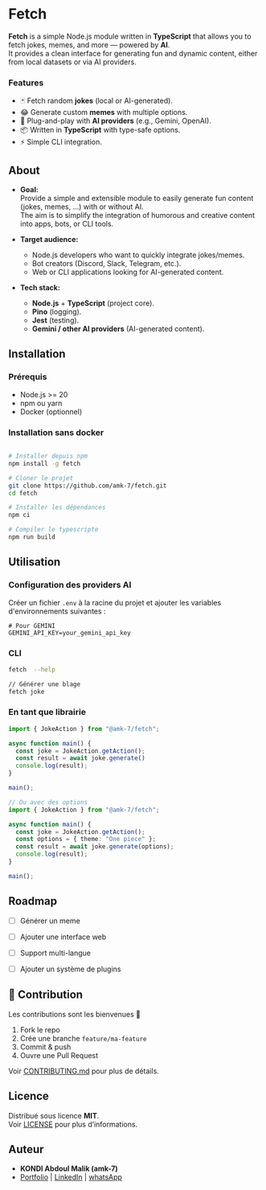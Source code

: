 # Fetch

**Fetch** is a simple Node.js module written in **TypeScript** that allows you to fetch jokes, memes, and more — powered by **AI**.  
It provides a clean interface for generating fun and dynamic content, either from local datasets or via AI providers.


### Features

- 🃏 Fetch random **jokes** (local or AI-generated).
- 😂 Generate custom **memes** with multiple options.
- 🤖 Plug-and-play with **AI providers** (e.g., Gemini, OpenAI).
- 📦 Written in **TypeScript** with type-safe options.
- ⚡ Simple CLI integration.



## About

- **Goal:**  
  Provide a simple and extensible module to easily generate fun content (jokes, memes, …) with or without AI.  
  The aim is to simplify the integration of humorous and creative content into apps, bots, or CLI tools.  

- **Target audience:**  
  - Node.js developers who want to quickly integrate jokes/memes.  
  - Bot creators (Discord, Slack, Telegram, etc.).  
  - Web or CLI applications looking for AI-generated content.  

- **Tech stack:**  
  - **Node.js** + **TypeScript** (project core).  
  - **Pino** (logging).  
  - **Jest** (testing).  
  - **Gemini / other AI providers** (AI-generated content).  
  

## Installation

### Prérequis
- Node.js >= 20  
- npm ou yarn  
- Docker (optionnel)

### Installation sans docker
```bash

# Installer depuis npm
npm install -g fetch
```

```bash
# Cloner le projet
git clone https://github.com/amk-7/fetch.git
cd fetch

# Installer les dépendances
npm ci

# Compiler le typescripte
npm run build
```


## Utilisation

### Configuration des providers AI
Créer un fichier `.env` à la racine du projet et ajouter les variables d'environnements suivantes :  

```env
# Pour GEMINI
GEMINI_API_KEY=your_gemini_api_key
```

### CLI
```bash
fetch  --help

// Générer une blage
fetch joke
```

### En tant que librairie
```ts
import { JokeAction } from "@amk-7/fetch";

async function main() {
  const joke = JokeAction.getAction();
  const result = await joke.generate()
  console.log(result);
}

main();

// Ou avec des options
import { JokeAction } from "@amk-7/fetch";

async function main() {
  const joke = JokeAction.getAction();
  const options = { theme: "One piece" };
  const result = await joke.generate(options); 
  console.log(result);
}

main();

```



## Roadmap

- [ ] Générer un meme  
- [ ] Ajouter une interface web  
- [ ] Support multi-langue  
- [ ] Ajouter un système de plugins  


## 🤝 Contribution

Les contributions sont les bienvenues 🎉  
1. Fork le repo  
2. Crée une branche `feature/ma-feature`  
3. Commit & push  
4. Ouvre une Pull Request  

Voir [CONTRIBUTING.md](CONTRIBUTING.md) pour plus de détails.


## Licence

Distribué sous licence **MIT**.  
Voir [LICENSE](LICENSE) pour plus d’informations.


## Auteur

- **KONDI Abdoul Malik (amk-7)**  
- [Portfolio](https://kondi-code.vercel.app/) | [LinkedIn](https://www.linkedin.com/in/abdoul-malik-kondi-b51146210) | [whatsApp](https://wa.link/kzi7an)
